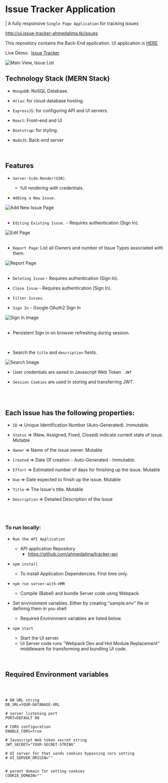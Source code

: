 <h1> Issue Tracker Application </h1>

| A fully responsive `Single Page Application` for tracking issues

http://ui.issue-tracker-ahmedalima.tk/issues

This repository contains the Back-End application.
UI application is <a href="https://github.com/ahmedalima/tracker-ui" target="_blank" rel="noreferrer"> HERE </a>

Live Demo:&nbsp; 
<a href="http://ui.issue-tracker-ahmedalima.tk/issues" target="_blank" rel="noreferrer" >
 Issue Tracker 
</a>

<img src="./assets/images/description.png" alt="Main View, Issue List" />

<h2>
Technology Stack (MERN Stack)
</h2>

* `MongoDB`: NoSQL Database. 

* `Atlas`: for cloud database hosting.

* `ExpressJS`: for configuring API and UI servers.

* `React`: Front-end and UI

* `Bootstrap`: for styling.

* `NodeJS`: Back-end server

<br />

<h2>
Features
</h2>

* `Server-Side-Render(SSR)`.
  * full rendering with credentials. 


* `Adding a New Issue.` 

<img src="./assets/images/new-issue.png" alt="Add New Issue Page" />

<br />

<br />


* `Editing Existing Issue.` - Requires authentication (Sign In).

<img src="./assets/images/edit.png" alt="Edit Page" />

<br />

<br />

* `Report Page`: List all Owners and number of Issue Types associated with them.

<img src="./assets/images/report.png" alt="Report Page"/>

<br />

<br />



* `Deleting Issue` - Requires authentication (Sign In).

* `Close Issue` - Requires authentication (Sign In).

* `Filter Issues`.

* `Sign In` - Google OAuth2 Sign In

<img src="./assets/images/signin.png" alt="Sign In Image" />

<br />
<br />

* Persistent Sign in on browser refreshing during session.
<br />

* Search the `title` and `description` fields.

<img src="./assets/images/search.png" alt="Search Image" />

* User credentials are saved in Javascript Web Token &nbsp; `JWT`

* `Session Cookies` are used in storing and transferring JWT.


<br />
<br />


<h2>
Each Issue has the following properties:
</h2>

* `ID` => Unique Identification Number (Auto-Generated). Immutable.

* `Status` => (New, Assigned, Fixed, Closed) indicate current state of issue. Mutable

* `Owner` => Name of the issue owner. Mutable

* `Created` => Date Of creation - Auto-Generated - Immutable.

* `Effort` => Estimated number of days for finishing up the issue. Mutable

* `Due` => Date expected to finish up the issue. Mutable

* `Title` => The Issue's title. Mutable

* `Description` => Detailed Description of the Issue

<br />

<br />


<h3> To run locally: </h3>

* `Run the API Application`
  * API application Repository
    * https://github.com/ahmedalima/tracker-api

* `npm install`
  * To install Application Dependencies. First time only.

* `npm run server-with-HMR`
  * Compile (Babel) and bundle Server code using Webpack.

* Set environment variables. Either by creating "sample.env" file or defining them in you shell
  * Required Environment variables are listed below.

* `npm start`
  * Start the UI server.
  * Ui Server code runs "Webpack Dev and Hot Module Replacement" middleware for transforming and bundling UI code. 

<br />
<h2>
Required Environment variables
</h2>

<br />

```

# DB URL string
DB_URL=YOUR-DATABASE-URL

# server listening port
PORT=DEFAULT 80

# CORS configuration
ENABLE_CORS=true

# Javascript Web token secret string
JWT_SECRET="YOUR-SECRET-STRING"

# UI server for that sends cookies bypassing cors setting
# UI_SERVER_ORIGIN=""


# parent domain for setting cookies
COOKIE_DOMAIN=""

```
